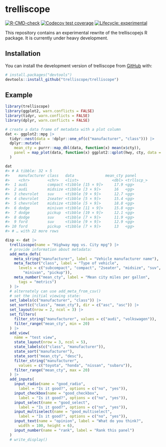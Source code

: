 
<!-- README.md is generated from README.Rmd. Please edit that file -->

# trelliscope

<!-- badges: start -->

[![R-CMD-check](https://github.com/trelliscope/trelliscope/actions/workflows/R-CMD-check.yaml/badge.svg)](https://github.com/trelliscope/trelliscope/actions/workflows/R-CMD-check.yaml)
[![Codecov test
coverage](https://codecov.io/gh/trelliscope/trelliscope/branch/main/graph/badge.svg)](https://app.codecov.io/gh/trelliscope/trelliscope?branch=main)
[![Lifecycle:
experimental](https://img.shields.io/badge/lifecycle-experimental-orange.svg)](https://lifecycle.r-lib.org/articles/stages.html#experimental)
<!-- badges: end -->

This repository contains an experimental rewrite of the trelliscopejs R
package. It is currently under heavy development.

## Installation

You can install the development version of trelliscope from
[GitHub](https://github.com/) with:

``` r
# install.packages("devtools")
devtools::install_github("trelliscope/trelliscope")
```

## Example

``` r
library(trelliscope)
library(ggplot2, warn.conflicts = FALSE)
library(tidyr, warn.conflicts = FALSE)
library(dplyr, warn.conflicts = FALSE)

# create a data frame of metadata with a plot column
dat <- ggplot2::mpg |>
  tidyr::nest(data = !dplyr::one_of(c("manufacturer", "class"))) |>
  dplyr::mutate(
    mean_cty = purrr::map_dbl(data, function(x) mean(x$cty)),
    panel = map_plot(data, function(x) ggplot2::qplot(hwy, cty, data = x))
  )

dat
#> # A tibble: 32 × 5
#>    manufacturer class   data              mean_cty panel     
#>    <chr>        <chr>   <list>               <dbl> <trllscp_>
#>  1 audi         compact <tibble [15 × 9]>     17.9 <gg>      
#>  2 audi         midsize <tibble [3 × 9]>      16   <gg>      
#>  3 chevrolet    suv     <tibble [9 × 9]>      12.7 <gg>      
#>  4 chevrolet    2seater <tibble [5 × 9]>      15.4 <gg>      
#>  5 chevrolet    midsize <tibble [5 × 9]>      18.8 <gg>      
#>  6 dodge        minivan <tibble [11 × 9]>     15.8 <gg>      
#>  7 dodge        pickup  <tibble [19 × 9]>     12.1 <gg>      
#>  8 dodge        suv     <tibble [7 × 9]>      11.9 <gg>      
#>  9 ford         suv     <tibble [9 × 9]>      12.9 <gg>      
#> 10 ford         pickup  <tibble [7 × 9]>      13   <gg>      
#> # … with 22 more rows

disp <- dat |>
  trelliscope(name = "Highway mpg vs. City mpg") |>
  # provide information about metadata:
  add_meta_defs(
    meta_string("manufacturer", label = "Vehicle manufacturer name"),
    meta_factor("class", label = "Type of vehicle",
      levels = c("subcompact", "compact", "2seater", "midsize", "suv",
        "minivan", "pickup")),
    meta_number("mean_cty", label = "Mean city miles per gallon",
      tags = "metrics")
  ) |>
  # alternately can use add_meta_from_csv()
  # set the initial viewing state:
  set_labels(c("manufacturer", "class")) |>
  set_sort(c("class", "mean_cty"), dir = c("asc", "asc")) |>
  set_layout(nrow = 2, ncol = 3) |>
  set_filters(
    filter_string("manufacturer", values = c("audi", "volkswagen")),
    filter_range("mean_cty", min = 20)
  ) |>
  add_view(
    name = "test view",
    state_layout(nrow = 3, ncol = 5),
    state_labels(c("class", "manufacturer")),
    state_sort("manufacturer"),
    state_sort("mean_cty", "desc"),
    filter_string("manufacturer",
      values = c("toyota", "honda", "nissan", "subaru")),
    filter_range("mean_cty", max = 20)
  ) |>
  add_inputs(
    input_radio(name = "good_radio",
      label = "Is it good?", options = c("no", "yes")),
    input_checkbox(name = "good_checkbox",
      label = "Is it good?", options = c("no", "yes")),
    input_select(name = "good_select",
      label = "Is it good?", options = c("no", "yes")),
    input_multiselect(name = "good_multiselect",
      label = "Is it good?", options = c("no", "yes")),
    input_text(name = "opinion", label = "What do you think?",
      width = 100, height = 6),
    input_number(name = "rank", label = "Rank this panel")
  )
  # write_display()
```
